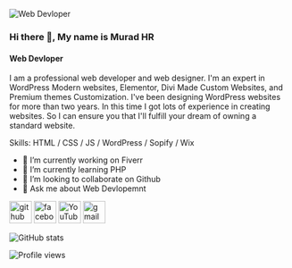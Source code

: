 
![ Web Devloper]( https://scontent.fdac99-1.fna.fbcdn.net/v/t39.30808-6/281342534_1144118076443616_2962865887736612059_n.jpg?stp=dst-jpg_s960x960&_nc_cat=104&ccb=1-6&_nc_sid=e3f864&_nc_eui2=AeGvKalMaT0w1Zzkxq0MGJPT2Tw2VQ8lKr_ZPDZVDyUqv9-kBnRkP-4PwMJAOdGAzK1iT3saG-HRpfZExVxIDU3v&_nc_ohc=YZh8G9bSWKgAX8Z_-eh&_nc_ht=scontent.fdac99-1.fna&oh=00_AT8xUUU0pcR5dBGZf2cTMdxUG5DsP5YkGWYPlet78Tb_Hg&oe=628AE555)

### Hi there 👋, My name is Murad HR
####  Web Devloper

I am a professional web developer and web designer. I'm an expert in WordPress Modern websites, Elementor, Divi Made Custom Websites, and Premium themes Customization. I've been designing WordPress websites for more than two years. In this time I got lots of experience in creating websites. So I can ensure you that I'll fulfill your dream of owning a standard website. 

Skills:    HTML / CSS / JS /  WordPress / Sopify / Wix

- 🔭 I’m currently working on  Fiverr 
- 🌱 I’m currently learning PHP 
- 👯 I’m looking to collaborate on Github 
- 💬 Ask me about Web Devlopemnt 


[<img src='https://cdn.jsdelivr.net/npm/simple-icons@3.0.1/icons/github.svg' alt='github' height='40'>](https://github.com/https://github.com/MuradHossainReza)  [<img src='https://cdn.jsdelivr.net/npm/simple-icons@3.0.1/icons/facebook.svg' alt='facebook' height='40'>](https://www.facebook.com/https://www.facebook.com/muradhr80)  [<img src='https://cdn.jsdelivr.net/npm/simple-icons@3.0.1/icons/youtube.svg' alt='YouTube' height='40'>](https://www.youtube.com/channel/https://www.youtube.com/channel/UCTY6x6zsdZki-r-YeSodeYQ)  [<img src='https://cdn.jsdelivr.net/npm/simple-icons@3.0.1/icons/gmail.svg' alt='gmail' height='40'>](muradhossainreza@gmail.com)  

![GitHub stats](https://github-readme-stats.vercel.app/api?username=https://github.com/MuradHossainReza&show_icons=true)  

![Profile views](https://gpvc.arturio.dev/https://github.com/MuradHossainReza)  
